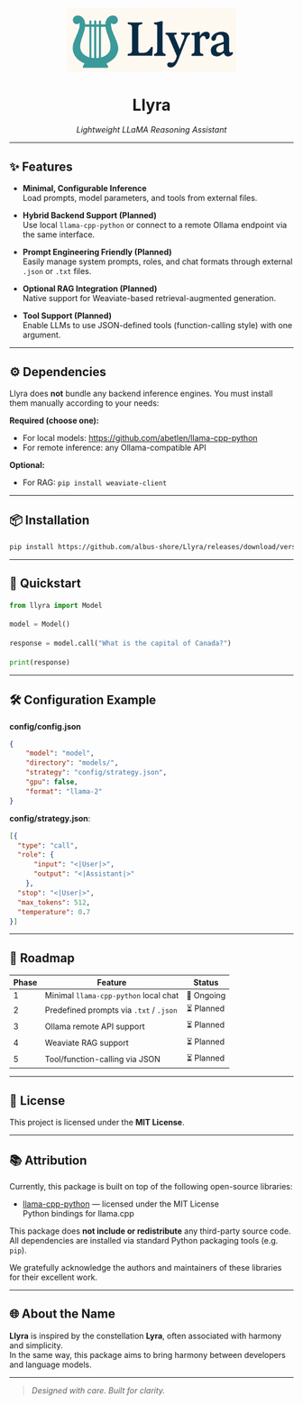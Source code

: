 <p align="center">
  <img src="https://raw.githubusercontent.com/albus-shore/Llyra/main/assets/logo.png" width="300" alt="Llyra Logo"/>
</p>

<h1 align="center">Llyra</h1>

<p align="center">
  <em>Lightweight LLaMA Reasoning Assistant</em>
</p>

---

## ✨ Features

- **Minimal, Configurable Inference**  
  Load prompts, model parameters, and tools from external files.

- **Hybrid Backend Support (Planned)**  
  Use local `llama-cpp-python` or connect to a remote Ollama endpoint via the same interface.

- **Prompt Engineering Friendly (Planned)**  
  Easily manage system prompts, roles, and chat formats through external `.json` or `.txt` files.

- **Optional RAG Integration (Planned)**  
  Native support for Weaviate-based retrieval-augmented generation.

- **Tool Support (Planned)**  
  Enable LLMs to use JSON-defined tools (function-calling style) with one argument.

---

## ⚙️ Dependencies

Llyra does **not** bundle any backend inference engines. You must install them manually according to your needs:

**Required (choose one):**
- For local models: https://github.com/abetlen/llama-cpp-python
- For remote inference: any Ollama-compatible API

**Optional:**
- For RAG: `pip install weaviate-client`

---

## 📦 Installation

```bash
pip install https://github.com/albus-shore/Llyra/releases/download/version/package_file_name
```

---

## 🚀 Quickstart

```python
from llyra import Model

model = Model()

response = model.call("What is the capital of Canada?")

print(response)
```

---

## 🛠 Configuration Example

**config/config.json**

```json
{
    "model": "model",
    "directory": "models/",
    "strategy": "config/strategy.json",
    "gpu": false,
    "format": "llama-2"
}
```

**config/strategy.json**:

```json
[{
  "type": "call",
  "role": {
      "input": "<|User|>",
      "output": "<|Assistant|>"
    },
  "stop": "<|User|>",
  "max_tokens": 512,
  "temperature": 0.7
}]
```

---

## 🧭 Roadmap

| Phase | Feature                                  | Status      |
|-------|------------------------------------------|-------------|
| 1     | Minimal `llama-cpp-python` local chat    | 🔄 Ongoing   |
| 2     | Predefined prompts via `.txt` / `.json`  | ⏳ Planned   |
| 3     | Ollama remote API support                | ⏳ Planned   |
| 4     | Weaviate RAG support                     | ⏳ Planned   |
| 5     | Tool/function-calling via JSON           | ⏳ Planned   |

---

## 🪪 License

This project is licensed under the **MIT License**.

---

## 📚 Attribution

Currently, this package is built on top of the following open-source libraries:

- [llama-cpp-python](https://github.com/abetlen/llama-cpp-python) — licensed under the MIT License  
  Python bindings for llama.cpp

This package does **not include or redistribute** any third-party source code.  
All dependencies are installed via standard Python packaging tools (e.g. `pip`).

We gratefully acknowledge the authors and maintainers of these libraries for their excellent work.

---

## 🌐 About the Name

**Llyra** is inspired by the constellation **Lyra**, often associated with harmony and simplicity.  
In the same way, this package aims to bring harmony between developers and language models.

---

> _Designed with care. Built for clarity._